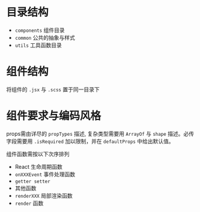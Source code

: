 # 目录结构
+ `components` 组件目录
+ `common` 公共的抽象与样式
+ `utils` 工具函数目录

# 组件结构
将组件的 `.jsx` 与 `.scss` 置于同一目录下  

# 组件要求与编码风格
props需由详尽的 `propTypes` 描述, 复杂类型需要用 `ArrayOf` 与 `shape` 描述。必传字段需要用 `.isRequired` 加以限制，并在 `defaultProps` 中给出默认值。  

组件函数需按以下次序排列
+ React 生命周期函数
+ `onXXXEvent` 事件处理函数
+ `getter setter`
+ 其他函数
+ `renderXXX` 局部渲染函数
+ `render` 函数
